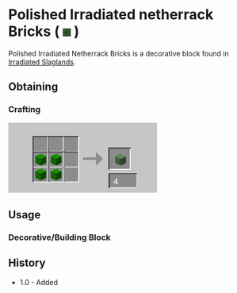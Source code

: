 # Polished Irradiated netherrack Bricks ( ![Polished Irradiated Netherrack Bricks](https://github.com/JmonJoshMC/JmonExtendedMechanics/blob/main/doc%20assets/JEM-24.png) )
Polished Irradiated Netherrack Bricks is a decorative block found in [Irradiated Slaglands]().
## Obtaining
### Crafting
![recipe](https://github.com/JmonJoshMC/JmonExtendedMechanics/blob/main/doc%20assets/JEM-19.png)
## Usage
### Decorative/Building Block

## History
- 1.0 - Added
